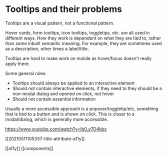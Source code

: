 # Tooltips and their problems

Tooltips are a visual pattern, not a functional pattern.

Hover cards, form tooltips, icon tooltips, toggletips, etc. are all used in different ways. How they work is dependent on what they are tied to, rather than some inbuilt semantic meaning. For example, they are sometimes used as a description, other times a label/title.

Tooltips are hard to make work on mobile as hover/focus doesn't really apply there.

Some general rules:
- Tooltips should always be applied to an interactive element
- Should not contain interactive elements, if they need to they should be a non-modal dialog and opened on click, not hover
- Should not contain essential information

Usually a more accessible approach is a popover/toggletip/etc, something that is tied to a button and is shown on click. This is closer to a modal/dialog, which is generally more accessible.

https://www.youtube.com/watch?v=lb0_v7D4kbs

[[20210511105337-title-attribute-a11y]]

[[a11y]]
[[components]]